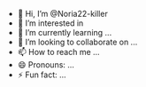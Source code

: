 - 👋 Hi, I’m @Noria22-killer
- 👀 I’m interested in 
- 🌱 I’m currently learning ...
- 💞️ I’m looking to collaborate on ...
- 📫 How to reach me ...
- 😄 Pronouns: ...
- ⚡ Fun fact: ...

<!---
Noria22-killer/Noria22-killer is a ✨ special ✨ repository because its `README.md` (this file) appears on your GitHub profile.
You can click the Preview link to take a look at your changes.
--->
